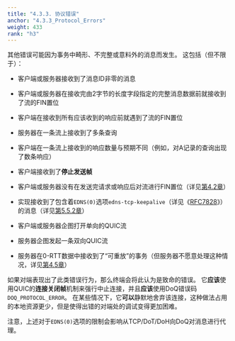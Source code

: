 ```yaml
---
title: "4.3.3. 协议错误"
anchor: "4.3.3_Protocol_Errors"
weight: 433
rank: "h3"
---
```


其他错误可能因为事务中畸形、不完整或意料外的消息而发生。
这包括（但不限于）：

* 客户端或服务器接收到了消息ID非零的消息

* 客户端或服务器在接收完由2字节的长度字段指定的完整消息数据前就接收到了流的FIN置位

* 客户端在接收到所有应该收到的响应前就遇到了流的FIN置位

* 服务器在一条流上接收到了多条查询

* 客户端在一条流上接收到的响应数量与预期不同（例如，对A记录的查询出现了数条响应）

* 客户端接收到了**停止发送帧**

* 客户端或服务器没有在发送完请求或响应后对流进行FIN置位（详见[第4.2章]()）

* 实现接收到了包含着`EDNS(0)`选项`edns-tcp-keepalive`（详见《[RFC7828]()》）的消息（详见[第5.5.2章]()）

* 客户端或服务器企图打开单向的QUIC流

* 服务器企图发起一条双向QUIC流

* 服务器在0-RTT数据中接收到了“可重放”的事务（但服务器不愿意处理这种情况，详见[第4.5章]()）

如果对端表现出了此类错误行为，那么终端会将此认为是致命的错误。
它**应该**使用QUIC的**连接关闭帧**机制来强行中止连接，并且**应该**使用DoQ错误码`DOQ_PROTOCOL_ERROR`。
在某些情况下，它**可以**静默地舍弃该连接，这种做法占用的本地资源更少，但是使得出错的对端处的调试变得更加困难。

注意，上述对于`EDNS(0)`选项的限制会影响从TCP/DoT/DoH向DoQ对消息进行代理。
